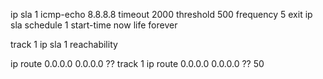 
ip sla 1
icmp-echo 8.8.8.8
timeout 2000
threshold 500
frequency 5
exit
ip sla schedule 1 start-time now life forever

track 1 ip sla 1 reachability

ip route 0.0.0.0 0.0.0.0 ?? track 1
ip route 0.0.0.0 0.0.0.0 ?? 50